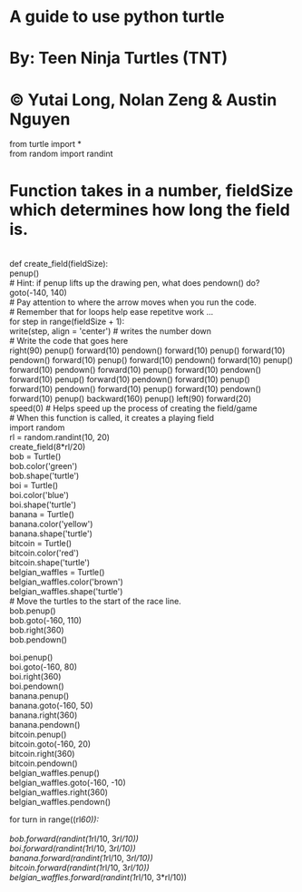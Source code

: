 


<h1>A guide to use python turtle

<h1>By: Teen Ninja Turtles (TNT) </h1>

<h1>&copy; Yutai Long, Nolan Zeng & Austin Nguyen</h1>






from turtle import *
<br>
from random import randint
<br>
# Function takes in a number, fieldSize which determines how long the field is.
<br>
def create_field(fieldSize):
<br>
  penup()   
  <br>
  # Hint: if penup lifts up the drawing pen, what does pendown() do?
  <br>
  goto(-140, 140) 
  <br>
  # Pay attention to where the arrow moves when you run the code.
<br>
  # Remember that for loops help ease repetitve work ... 
<br> 
  for step in range(fieldSize + 1):
<br>
    write(step, align = 'center') # writes the number down
    <br>
    # Write the code that goes here
    <br>
    right(90)
    penup()
    forward(10) 
    pendown()
    forward(10)
    penup()
    forward(10)
    pendown()
    forward(10)
    penup()
    forward(10) 
    pendown()
    forward(10)
    penup()
    forward(10)
    pendown()
    forward(10)
    penup()
    forward(10) 
    pendown()
    forward(10)
    penup()
    forward(10)
    pendown()
    forward(10)
    penup()
    forward(10) 
    pendown()
    forward(10)
    penup()
    forward(10)
    pendown()
    forward(10)
    penup()
    backward(160)
    penup()
    left(90)
    forward(20)

<br>
speed(0) # Helps speed up the process of creating the field/game
<br>
# When this function is called, it creates a playing field
<br>
import random
<br>
rl = random.randint(10, 20)




<br>
create_field(8*rl/20)

<br>
bob = Turtle()
<br>
bob.color('green')
<br>
bob.shape('turtle')
<br>
boi = Turtle()
<br>
boi.color('blue')
<br>
boi.shape('turtle')
<br>
banana = Turtle()
<br>
banana.color('yellow')
<br>
banana.shape('turtle')
<br>
bitcoin = Turtle()
<br>
bitcoin.color('red')
<br>
bitcoin.shape('turtle')
<br>
belgian_waffles = Turtle()
<br>
belgian_waffles.color('brown')
<br>
belgian_waffles.shape('turtle')
<br>
# Move the turtles to the start of the race line. 
<br>
bob.penup()
<br>
bob.goto(-160, 110)
<br>
bob.right(360)
<br>
bob.pendown()
<br>

boi.penup()
<br>
boi.goto(-160, 80)
<br>
boi.right(360)
<br>
boi.pendown()
<br>
banana.penup()
<br>
banana.goto(-160, 50)
<br>
banana.right(360)
<br>
banana.pendown()
<br>
bitcoin.penup()
<br>
bitcoin.goto(-160, 20)
<br>
bitcoin.right(360)
<br>
bitcoin.pendown()
<br>
belgian_waffles.penup()
<br>
belgian_waffles.goto(-160, -10)
<br>
belgian_waffles.right(360)
<br>
belgian_waffles.pendown()
<br>



for turn in range((rl*60)):
  <br>  
  bob.forward(randint(1*rl/10, 3*rl/10))
  <br>
  boi.forward(randint(1*rl/10, 3*rl/10))
  <br>
  banana.forward(randint(1*rl/10, 3*rl/10))
  <br>
  bitcoin.forward(randint(1*rl/10, 3*rl/10))
  <br>
  belgian_waffles.forward(randint(1*rl/10, 3*rl/10))
<br>

